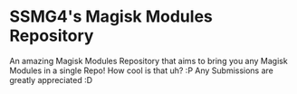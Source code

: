 # SSMG4's Magisk Modules Repository

An amazing Magisk Modules Repository that aims to bring you any Magisk Modules in a single Repo! How cool is that uh? :P Any Submissions are greatly appreciated :D
